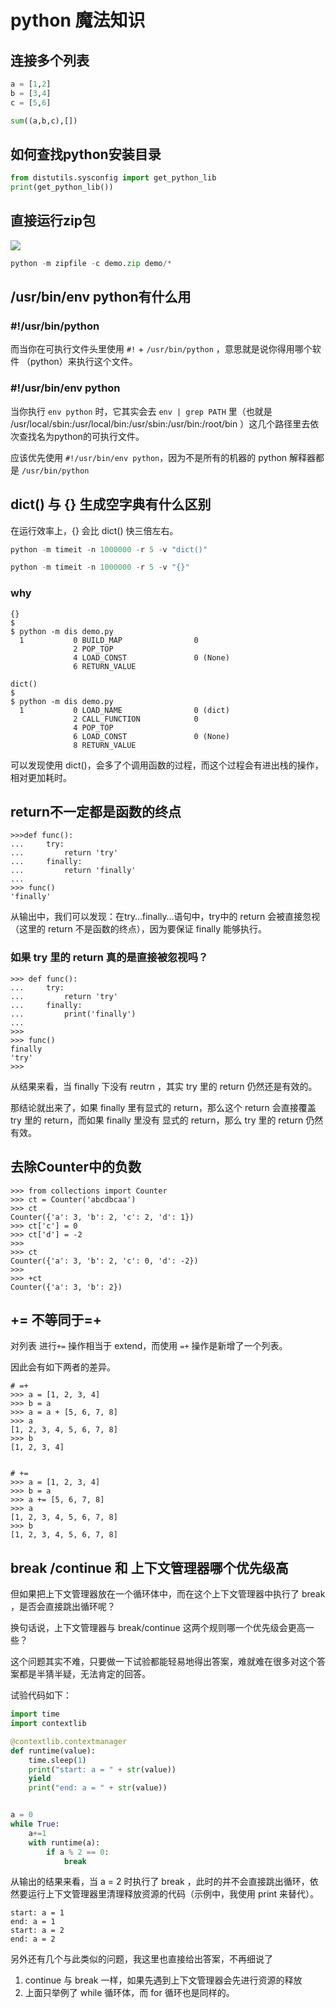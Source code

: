# python 魔法知识

## 连接多个列表

```python
a = [1,2]
b = [3,4]
c = [5,6]

sum((a,b,c),[])
```
## 如何查找python安装目录

```python
from distutils.sysconfig import get_python_lib
print(get_python_lib())
```

## 直接运行zip包

![](image/p02_magic.assets/20200812194811.png)

```python
python -m zipfile -c demo.zip demo/*
```

## /usr/bin/env python有什么用

### \#!/usr/bin/python



而当你在可执行文件头里使用 `#!` + `/usr/bin/python` ，意思就是说你得用哪个软件 （python）来执行这个文件。

### #!/usr/bin/env python

当你执行 `env python` 时，它其实会去 `env | grep PATH` 里（也就是 /usr/local/sbin:/usr/local/bin:/usr/sbin:/usr/bin:/root/bin ）这几个路径里去依次查找名为python的可执行文件。

应该优先使用 `#!/usr/bin/env python`，因为不是所有的机器的 python 解释器都是 `/usr/bin/python`

## dict() 与 {} 生成空字典有什么区别

在运行效率上，{} 会比 dict() 快三倍左右。

```python
python -m timeit -n 1000000 -r 5 -v "dict()"
```

```python
python -m timeit -n 1000000 -r 5 -v "{}"
```

### why

```
{}
$
$ python -m dis demo.py
  1           0 BUILD_MAP                0
              2 POP_TOP
              4 LOAD_CONST               0 (None)
              6 RETURN_VALUE
```

```
dict()
$
$ python -m dis demo.py
  1           0 LOAD_NAME                0 (dict)
              2 CALL_FUNCTION            0
              4 POP_TOP
              6 LOAD_CONST               0 (None)
              8 RETURN_VALUE
```

可以发现使用 dict()，会多了个调用函数的过程，而这个过程会有进出栈的操作，相对更加耗时。

## return不一定都是函数的终点

```
>>>def func():
...     try:
...         return 'try'
...     finally:
...         return 'finally'
...
>>> func()
'finally'
```

从输出中，我们可以发现：在try…finally…语句中，try中的 return 会被直接忽视（这里的 return 不是函数的终点），因为要保证 finally 能够执行。

### **如果 try 里的 return 真的是直接被忽视吗？**

```
>>> def func():
...     try:
...         return 'try'
...     finally:
...         print('finally')
...
>>>
>>> func()
finally
'try'
>>>
```

从结果来看，当 finally 下没有 reutrn ，其实 try 里的 return 仍然还是有效的。

那结论就出来了，如果 finally 里有显式的 return，那么这个 return 会直接覆盖 try 里的 return，而如果 finally 里没有 显式的 return，那么 try 里的 return 仍然有效。

## 去除Counter中的负数

```
>>> from collections import Counter
>>> ct = Counter('abcdbcaa')
>>> ct
Counter({'a': 3, 'b': 2, 'c': 2, 'd': 1})
>>> ct['c'] = 0
>>> ct['d'] = -2
>>>
>>> ct
Counter({'a': 3, 'b': 2, 'c': 0, 'd': -2})
>>>
>>> +ct
Counter({'a': 3, 'b': 2})
```

## += 不等同于=+

对列表 进行`+=` 操作相当于 extend，而使用 `=+` 操作是新增了一个列表。

因此会有如下两者的差异。

```
# =+
>>> a = [1, 2, 3, 4]
>>> b = a
>>> a = a + [5, 6, 7, 8]
>>> a
[1, 2, 3, 4, 5, 6, 7, 8]
>>> b
[1, 2, 3, 4]


# +=
>>> a = [1, 2, 3, 4]
>>> b = a
>>> a += [5, 6, 7, 8]
>>> a
[1, 2, 3, 4, 5, 6, 7, 8]
>>> b
[1, 2, 3, 4, 5, 6, 7, 8]
```

## break /continue 和 上下文管理器哪个优先级高

但如果把上下文管理器放在一个循环体中，而在这个上下文管理器中执行了 break ，是否会直接跳出循环呢？

换句话说，上下文管理器与 break/continue 这两个规则哪一个优先级会更高一些？

这个问题其实不难，只要做一下试验都能轻易地得出答案，难就难在很多对这个答案都是半猜半疑，无法肯定的回答。

试验代码如下：

```python
import time
import contextlib

@contextlib.contextmanager
def runtime(value):
    time.sleep(1)
    print("start: a = " + str(value))
    yield
    print("end: a = " + str(value))


a = 0
while True:
    a+=1
    with runtime(a):
        if a % 2 == 0:
            break
```

从输出的结果来看，当 a = 2 时执行了 break ，此时的并不会直接跳出循环，依然要运行上下文管理器里清理释放资源的代码（示例中，我使用 print 来替代）。

```
start: a = 1
end: a = 1
start: a = 2
end: a = 2
```

另外还有几个与此类似的问题，我这里也直接给出答案，不再细说了

1. continue 与 break 一样，如果先遇到上下文管理器会先进行资源的释放
2. 上面只举例了 while 循环体，而 for 循环也是同样的。